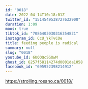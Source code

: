 ```yaml
---
id: "0018"
date: 2022-04-14T10:18:01Z
twitter_id: "1514549538727632900"
duration: 1:09
moos: true
tiktok_id: "7086403030316354821"
instagram_id: CcU_YkTvCOe
title: feeding people is radical
summary: null
slug: "0018"
youtube_id: 6UQOQcSGOwM
ghost_id: 6257f58114274d0001da1058
facebook_id: "695952398214912"
---
```

https://strolling.rosano.ca/0018/

